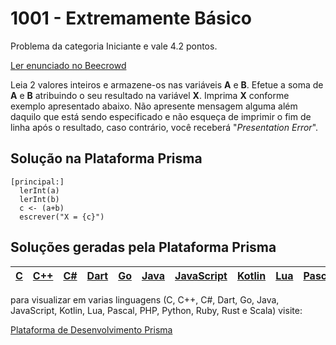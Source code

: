# 1001 - Extremamente Básico

Problema da categoria Iniciante e vale 4.2 pontos.

[Ler enunciado no Beecrowd](https://www.beecrowd.com.br/judge/en/problems/view/1001)


Leia 2 valores inteiros e armazene-os nas variáveis **A** e **B**. Efetue a soma de **A** e **B** atribuindo o seu resultado na variável **X**. Imprima **X** conforme exemplo apresentado abaixo. Não apresente mensagem alguma além daquilo que está sendo especificado e não esqueça de imprimir o fim de linha após o resultado, caso contrário, você receberá "*Presentation Error*".

## Solução na Plataforma Prisma
``` 
[principal:]
  lerInt(a)
  lerInt(b)
  c <- (a+b)
  escrever("X = {c}")
```

## Soluções geradas pela Plataforma Prisma

|[C](https://www.prisma.dev.br/tela-demo-transpilado.html?idDemo=1001&idTarget=1)|[C++](https://www.prisma.dev.br/tela-demo-transpilado.html?idDemo=1001&idTarget=2)|[C#](https://www.prisma.dev.br/tela-demo-transpilado.html?idDemo=1001&idTarget=3)|[Dart](https://www.prisma.dev.br/tela-demo-transpilado.html?idDemo=1001&idTarget=4)|[Go](https://www.prisma.dev.br/tela-demo-transpilado.html?idDemo=1001&idTarget=5)|[Java](https://www.prisma.dev.br/tela-demo-transpilado.html?idDemo=1001&idTarget=6)|[JavaScript](https://www.prisma.dev.br/tela-demo-transpilado.html?idDemo=1001&idTarget=7)|[Kotlin](https://www.prisma.dev.br/tela-demo-transpilado.html?idDemo=1001&idTarget=8)|[Lua](https://www.prisma.dev.br/tela-demo-transpilado.html?idDemo=1001&idTarget=9)|[Pascal](https://www.prisma.dev.br/tela-demo-transpilado.html?idDemo=1001&idTarget=10)|[PHP](https://www.prisma.dev.br/tela-demo-transpilado.html?idDemo=1001&idTarget=11)|[Python](https://www.prisma.dev.br/tela-demo-transpilado.html?idDemo=1001&idTarget=12)|[Ruby](https://www.prisma.dev.br/tela-demo-transpilado.html?idDemo=1001&idTarget=13)|[Rust](https://www.prisma.dev.br/tela-demo-transpilado.html?idDemo=1001&idTarget=14)|[Scala](https://www.prisma.dev.br/tela-demo-transpilado.html?idDemo=1001&idTarget=15)|
 --- | --- | --- | --- | --- | --- | --- | --- | --- | --- | --- | --- | --- | --- | --- |

para visualizar em varias linguagens (C, C++, C#, Dart, Go, Java, JavaScript, Kotlin, Lua, Pascal, PHP, Python, Ruby, Rust e Scala) visite:

[Plataforma de Desenvolvimento Prisma](https://www.prisma.dev.br/tela-demo.html?idDemo=1001)
